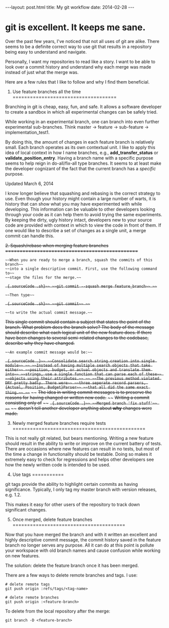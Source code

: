 ---layout: post.html title: My git workflow date: 2014-02-28 ---

git is excellent. It keeps me sane.
===================================

Over the past few years, I've noticed that not all uses of git are
alike. There seems to be a definite correct way to use git that results
in a repository being easy to understand and navigate.

Personally, I want my repositories to read like a story. I want to be
able to look over a commit history and understand why each merge was
made instead of just what the merge was.

Here are a few rules that I like to follow and why I find them
beneficial.

1. Use feature branches all the time
====================================

Branching in git is cheap, easy, fun, and safe. It allows a software
developer to create a sandbox in which all experimental changes can be
safely tried.

While working in an experimental branch, one can branch into even
further experimental sub-branches. Think master -\> feature -\>
sub-feature -\> implementation\_test1.

By doing this, the amount of changes in each feature branch is
relatively small. Each branch operates as its own contextual unit. I
like to apply this idea of local context in how I name branches, e.g.,
**add\_transfer\_status** or **validate\_position\_entry**. Having a
branch name with a specific purpose seems to help reign in
do-all/fix-all type branches. It seems to at least make the developer
cognizant of the fact that the current branch has a *specific* purpose.

Updated March 6, 2014

I know longer believe that squashing and rebasing is the correct
strategy to use. Even though your history might contain a large number
of warts, it is history that can show what you may have experimented
with while developing. This information can be valuable to other
developers looking through your code as it can help them to avoid trying
the same experiments. By keeping the dirty, ugly history intact,
developers new to your source code are provided with context in which to
view the code in front of them. If one would like to describe a set of
changes as a single unit, a merge commit can handle this.

~~2. Squash/rebase when merging feature branches~~
~~==============================================~~
~~~~
~~When you are ready to merge a branch, squash the commits of this branch~~
~~into a single descriptive commit. First, use the following command to~~
~~stage the files for the merge.~~
~~~~
~~``` {.sourceCode .sh}~~
~~git commit --squash merge feature_branch~~
~~```~~
~~~~
~~Then type~~
~~~~
~~``` {.sourceCode .sh}~~
~~git commit~~
~~```~~
~~~~
~~to write the actual commit message.~~
~~~~
~~This single commit should contain a subject that states the point of the~~
~~branch. What problem does the branch solve? The body of the message~~
~~should describe what each logical unit of the new feature does. If there~~
~~have been changes to several semi-related changes to the codebase,~~
~~describe why they have changed.~~
~~~~
~~An example commit message would be:~~
~~~~
~~``` {.sourceCode .}~~
~~Consolidate search string creation into single module~~
~~
~~Instead of having multiple search objects that take either~~
~~position, budget, or actual objects and translate them into~~
~~strings, use a single function that can parse each of these~~
~~objects using their attributes.~~
~~
~~The previous method violated DRY pretty badly. There were~~
~~three seperate record parsers, {Actual, Position, Budget}Parser~~
~~that all did the same exact thing.~~
~~```~~
~~
~~The idea in writing commit messages is to preserve the reasons for~~
~~having changed or written new code.~~
~~
~~Writing a commit consisting only of~~
~~
~~``` {.sourceCode .}~~
~~Merged branch 'fix stuff'~~
~~```~~
~~
~~doesn't tell another developer anything about **why** changes were made.~~

3. Newly merged feature branches require tests
==============================================

This is not really git related, but bears mentioning. Writing a new
feature should result in the ability to write or improve on the current
battery of tests. There are occasions where new features can result in
no tests, but most of the time a change in functionality should be
testable. Doing so makes it extremely easy to check for regressions and
helps other developers see how the newly written code is intended to be
used.

4. Use tags
===========

git tags provide the ability to highlight certain commits as having
significance. Typically, I only tag my master branch with version
releases, e.g. 1.2.

This makes it easy for other users of the repository to track down
significant changes.

5. Once merged, delete feature branches
=======================================

Now that you have merged the branch and with it written an excellent and
highly descriptive commit message, the commit history saved in the
feature branch no longer serves any purpose. All it can do at this point
is pollute your workspace with old branch names and cause confusion
while working on new features.

The solution: delete the feature branch once it has been merged.

There are a few ways to delete remote branches and tags. I use:

``` {.sourceCode .sh}
# delete remote tags
git push origin :refs/tags/<tag-name>

# delete remote branches
git push origin :<feature-branch>
```

To delete from the local repository after the merge:

``` {.sourceCode .sh}
git branch -D <feature-branch>
```
